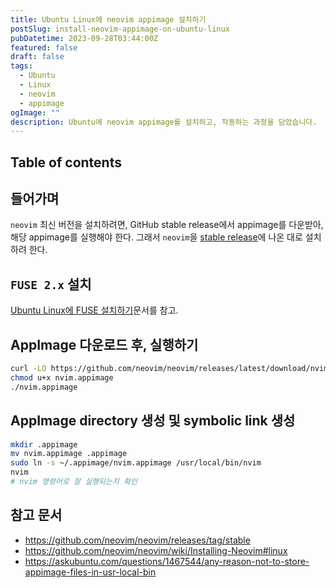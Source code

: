 ```yaml
---
title: Ubuntu Linux에 neovim appimage 설치하기
postSlug: install-neovim-appimage-on-ubuntu-linux
pubDatetime: 2023-09-28T03:44:00Z
featured: false
draft: false
tags:
  - Ubuntu
  - Linux
  - neovim
  - appimage
ogImage: ""
description: Ubuntu에 neovim appimage를 설치하고, 작동하는 과정을 담았습니다.
---
```


## Table of contents

## 들어가며

`neovim` 최신 버전을 설치하려면, GitHub stable release에서 appimage를 다운받아, 해당 appimage를 실행해야 한다.
그래서 `neovim`을 [stable release](https://github.com/neovim/neovim/releases/tag/stable)에 나온 대로 설치하려 한다.

## `FUSE 2.x` 설치

[Ubuntu Linux에 FUSE 설치하기](install-fuse-on-ubuntu-linux.md)문서를 참고.

## AppImage 다운로드 후, 실행하기

```bash
curl -LO https://github.com/neovim/neovim/releases/latest/download/nvim.appimage
chmod u+x nvim.appimage
./nvim.appimage
```

## AppImage directory 생성 및 symbolic link 생성

```zsh
mkdir .appimage
mv nvim.appimage .appimage
sudo ln -s ~/.appimage/nvim.appimage /usr/local/bin/nvim
nvim
# nvim 명령어로 잘 실행되는지 확인
```

## 참고 문서

- <https://github.com/neovim/neovim/releases/tag/stable>
- <https://github.com/neovim/neovim/wiki/Installing-Neovim#linux>
- <https://askubuntu.com/questions/1467544/any-reason-not-to-store-appimage-files-in-usr-local-bin>
